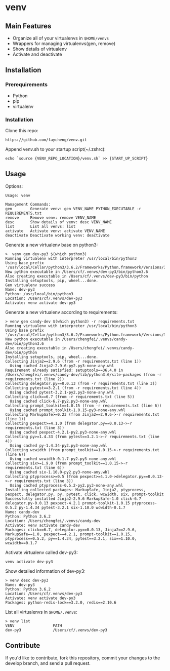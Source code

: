 # venv

##  Main Features

* Organize all of your virtualenvs in `$HOME/venvs`
* Wrappers for managing virtualenvs(gen, remove)
* Show details of virtualenv
* Activate and deactivate


## Installation

### Prerequirements

* Python
* pip
* virtualenv

### Installation

Clone this repo:

```
https://github.com/faycheng/venv.git
```

Append venv.sh to your startup script(~/.zshrc):

```
echo `source {VENV_REPO_LOCATION}/venv.sh` >> {START_UP_SCRIPT}
```


## Usage

Options:

```
Usage: venv

Management Commands:
gen        Generate venv: gen VENV_NAME PYTHON_EXECUTABLE -r REQUIREMENTS.txt
remove     Remove venv: remove VENV_NAME
desc       Show details of venv: desc VENV_NAME
list       List all venvs: list
activate   Activate venv: activate VENV_NAME
deactivate Deactivate working venv: deactivate
```

Generate a new virtualenv base on python3:

```
>  venv gen dev-py3 $(which python3)
Running virtualenv with interpreter /usr/local/bin/python3
Using base prefix '/usr/local/Cellar/python3/3.6.2/Frameworks/Python.framework/Versions/3.6'
New python executable in /Users/cf/.venvs/dev-py3/bin/python3.6
Also creating executable in /Users/cf/.venvs/dev-py3/bin/python
Installing setuptools, pip, wheel...done.
Gen virtualenv success
Name: dev-py3
Python: /usr/local/bin/python3
Location: /Users/cf/.venvs/dev-py3
Activate: venv activate dev-py3
```

Generate a new virtualenv according to requirements:

```
> venv gen candy-dev $(which python3) -r requirements.txt
Running virtualenv with interpreter /usr/local/bin/python3
Using base prefix '/usr/local/Cellar/python3/3.6.2/Frameworks/Python.framework/Versions/3.6'
New python executable in /Users/chengfei/.venvs/candy-dev/bin/python3.6
Also creating executable in /Users/chengfei/.venvs/candy-dev/bin/python
Installing setuptools, pip, wheel...done.
Collecting Jinja2==2.9.6 (from -r requirements.txt (line 1))
  Using cached Jinja2-2.9.6-py2.py3-none-any.whl
Requirement already satisfied: setuptools==36.4.0 in /Users/chengfei/.venvs/candy-dev/lib/python3.6/site-packages (from -r requirements.txt (line 2))
Collecting delegator.py==0.0.13 (from -r requirements.txt (line 3))
Collecting pytest==3.2.1 (from -r requirements.txt (line 4))
  Using cached pytest-3.2.1-py2.py3-none-any.whl
Collecting click==6.7 (from -r requirements.txt (line 5))
  Using cached click-6.7-py2.py3-none-any.whl
Collecting prompt_toolkit==1.0.15 (from -r requirements.txt (line 6))
  Using cached prompt_toolkit-1.0.15-py3-none-any.whl
Collecting MarkupSafe>=0.23 (from Jinja2==2.9.6->-r requirements.txt (line 1))
Collecting pexpect>=4.1.0 (from delegator.py==0.0.13->-r requirements.txt (line 3))
  Using cached pexpect-4.2.1-py2.py3-none-any.whl
Collecting py>=1.4.33 (from pytest==3.2.1->-r requirements.txt (line 4))
  Using cached py-1.4.34-py2.py3-none-any.whl
Collecting wcwidth (from prompt_toolkit==1.0.15->-r requirements.txt (line 6))
  Using cached wcwidth-0.1.7-py2.py3-none-any.whl
Collecting six>=1.9.0 (from prompt_toolkit==1.0.15->-r requirements.txt (line 6))
  Using cached six-1.10.0-py2.py3-none-any.whl
Collecting ptyprocess>=0.5 (from pexpect>=4.1.0->delegator.py==0.0.13->-r requirements.txt (line 3))
  Using cached ptyprocess-0.5.2-py2.py3-none-any.whl
Installing collected packages: MarkupSafe, Jinja2, ptyprocess, pexpect, delegator.py, py, pytest, click, wcwidth, six, prompt-toolkit
Successfully installed Jinja2-2.9.6 MarkupSafe-1.0 click-6.7 delegator.py-0.0.13 pexpect-4.2.1 prompt-toolkit-1.0.15 ptyprocess-0.5.2 py-1.4.34 pytest-3.2.1 six-1.10.0 wcwidth-0.1.7
Name: candy-dev
Python: Python 3.6.2
Location: /Users/chengfei/.venvs/candy-dev
Activate: venv activate candy-dev
Packages: click==6.7, delegator.py==0.0.13, Jinja2==2.9.6, MarkupSafe==1.0, pexpect==4.2.1, prompt-toolkit==1.0.15, ptyprocess==0.5.2, py==1.4.34, pytest==3.2.1, six==1.10.0, wcwidth==0.1.7
```


Activate virtualenv called dev-py3:

```
venv activate dev-py3
```

Show detailed information of dev-py3:

```
> venv desc dev-py3
Name: dev-py3
Python: Python 3.6.2
Location: /Users/cf/.venvs/dev-py3
Activate: venv activate dev-py3
Packages: python-redis-lock==3.2.0, redis==2.10.6
```

List all virtualenvs in `$HOME/.venvs`:

```
> venv list
VENV                 PATH
dev-py3              /Users/cf/.venvs/dev-py3
```


## Contribute

If you'd like to contribute, fork this repository, commit your changes to the develop branch, and send a pull request.

